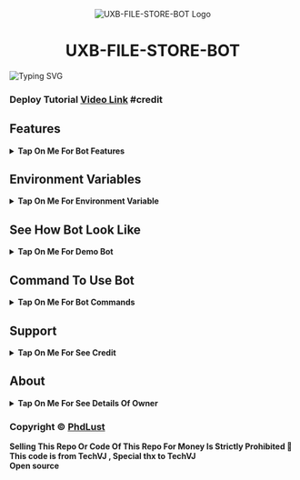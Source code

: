 <p align="center">
  <img src="https://graph.org/file/70a8d686639e4dfbc57b9.jpg" alt="UXB-FILE-STORE-BOT Logo">
</p>
<h1 align="center">
  UXB-FILE-STORE-BOT
</h1>

![Typing SVG](https://readme-typing-svg.herokuapp.com/?lines=Welcome+To+UXB-FILE-STORE-BOT;A+Highly+Advance+File+Store+Bot;Made+By+Yt-@Phdlust!;With+Clone+Feature+Stream/Download+Link;Custom+Url+Shortner+Auto+Delete+Feature;A+Bot+With+Fully+Advanced+Feature!;Must+Give+Credit+To+Tech+VJ;Because+He+Public+The+Paid+Repo;Thank+You!)
</p>

### Deploy Tutorial [Video Link](https://youtu.be/VxAn9VcYtQg) #credit

## Features

<b><details><summary>Tap On Me For Bot Features</summary>
 
- [x] Permanent Link By Using Website [ Premium Feature] 
- [x] Clone Feature Added [ Premium Feature] 
- [x] Token Verification Feature 
- [x] Stram Feature Added With Many Player Support
- [x] Custom Url Shortner Support Any User Can Add His Own Shortner
- [x] Batch Support Added, Any User Can Use Batch By Making Bot Admin In His File Store Channel
- [x] Auto Delete Feature Added
- [x] Custom Start Message With Picture And Buttons
</b>
</details>

## Environment Variables

<b><details><summary>Tap On Me For Environment Variable</summary>

- `API_ID` : Get From [my.telegram.org](https://my.telegram.org)
- `API_HASH` : Get From [my.telegram.org](https://my.telegram.org)
- `BOT_TOKEN` : Get From [BotFather](https://telegram.me/BotFather)
- `BOT_USERNAME` : Your Bot Username Without @
- `DB_URI` : Mongodb Database Url For Main Bot [Tutorial Watch Here](https://youtu.be/I36_OTWvT2w)
- `CDB_URI` : Mongodb Database Url For Clone Bot [Tutorial Watch Here](https://youtu.be/I36_OTWvT2w)
- `ADMINS` : It mean Admin/Owner Id For Broadcasting Message.
- `LOG_CHANNEL` : Log channel id start with -100xxxxxx
- `BIN_CHANNEL` : Bin channel id start with -100xxxxxx
- `FILE_STORE_CHANNEL` : File Store Channel id start with -100xxxxxx
- `FQDN` : Your Server App Link Without https://
- `AUTO_DELETE` : Time In Minutes
- `AUTO_DELETE_TIME` : Time In Seconds
- `PYTHON_VERSION` : This Variable Is Only For Render, Value IS `3.10.8`
- `PORT` : This Variable Is Only For Render, Value IS `8080`
</b>
</details>

## See How Bot Look Like

<b><details><summary>Tap On Me For Demo Bot</summary></b>

<img src="https://graph.org/file/bb9c59043c52072e8dc93.jpg" alt="Bot Demo">
<img src="https://graph.org/file/295e41dfab93acf42a111.jpg" alt="Bot Demo">
<img src="https://graph.org/file/ccc1b6ab4967a7d155ab8.jpg" alt="Bot Demo">
<img src="https://graph.org/file/75db5257c39436b734b49.jpg" alt="Bot Demo">
<img src="https://graph.org/file/1ce62a17012ed5723aaca.jpg" alt="Bot Demo">
</details>

## Command To Use Bot

<b><details><summary>Tap On Me For Bot Commands</summary>

🖍️ Main Bot Commands :-

- `/start` : By This Command You Can Check Bot Is Alive Or Not
- `/link` : By This Command You Can Generate A Shareable Link Of File By Replying This Command To That File
- `/batch` : By This Command You Can Generate Multiple File Shareable Link At A Time [Use Like This /batch (first post link) (last post link)]
- `/base_site` : By This Command You Can Set Your Url Shortner Domain [Use Like This /base_site domain.com]
- `/api` : By This Command You Can Set Your Url Shortner Api [Use Like This /api (your api key)]
- `/deletecloned` : By This Command You Can Delete Your Cloned Bot [Use Like This /deletecloned (your bot token)]
- `/broadcast` : By Using This Command You Can Broadcast A Message To Your Bot User, Reply This Command To Broadcast Message [Owner Only Command]

🖍️ Clone Bot Commands :- 
```
- `/start` : By This Command You Can Check Bot Is Alive Or Not
- `/link` : By This Command You Can Generate A Shareable Link Of File By Replying This Command To That File
- `/base_site` : By This Command You Can Set Your Url Shortner Domain [Use Like This /base_site domain.com]
- `/api` : By This Command You Can Set Your Url Shortner Api [Use Like This /api (your api key)]
- `/broadcast` : By Using This Command You Can Broadcast A Message To Your Bot User, Reply This Command To Broadcast Message [Clone Bot Owner Only Command]
```
</b>
</details>

## Support

<b><details><summary>Tap On Me For See Credit</summary>

💝 Credit Goes To [PhdLust](https://telegram.me/UltroidxTeam)

🖍️ This Code Is Fully Written Or Coded And Public By [PhdLust](https://telegram.me/UltroidxTeam) So Don't Forgot To Give Credit

💖 And Thank You So Much To All Who Help In This Journey 💕

Copyright ©️ [PhdLust](https://telegram.me/UltroidxTeam)

</b>
</details>

## About

<b><details><summary>Tap On Me For See Details Of Owner</summary>

- YouTube Channel : [PhdLust](https://youtube.com/@Phdlust)
- Telegram Channel : [Ultroid_official](https://telegram.me/ultroid_Official)
- Contact Link : [UltroidXTeam](https://telegram.me/UltroidxTeam)
- Instagram Id Link : [PhdLust](https://instagram.com/tech.vj) #credited TechVJ

</b>
</details>


### Copyright ©️ [PhdLust](https://telegram.me/UltroidxTeam)

<b>Selling This Repo Or Code Of This Repo For Money Is Strictly Prohibited 🚫</b> <br>
<b>This code is from TechVJ , Special thx to TechVJ </b> <br>
<b> Open source </b>

